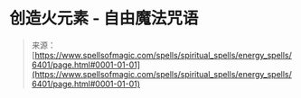 <!--yml

未分类

日期：2024年06月12日 18:41:03

-->

# 创造火元素 - 自由魔法咒语

> 来源：[https://www.spellsofmagic.com/spells/spiritual_spells/energy_spells/6401/page.html#0001-01-01](https://www.spellsofmagic.com/spells/spiritual_spells/energy_spells/6401/page.html#0001-01-01)
